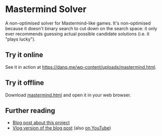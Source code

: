 # Mastermind Solver

A non-optimised solver for Mastermind-like games. It's non-optimised because it doesn't binary search to cut down on the search space: it only ever
recommends guessing actual possible candidate solutions (i.e. it "plays lucky").

## Try it online

See it in action at https://danq.me/wp-content/uploads/mastermind.html.

## Try it offline

Download [mastermind.html](https://github.com/Dan-Q/mastermind-solver/blob/main/mastermind.html) and open it in your web browser.

## Further reading

- [Blog post about this project](https://danq.me/mastermind-solver)
- [Vlog version of the blog post](https://danq.me/mastermind-solver-video) (also [on YouTube](https://www.youtube.com/watch?v=C-Td_6ZEwbU))
